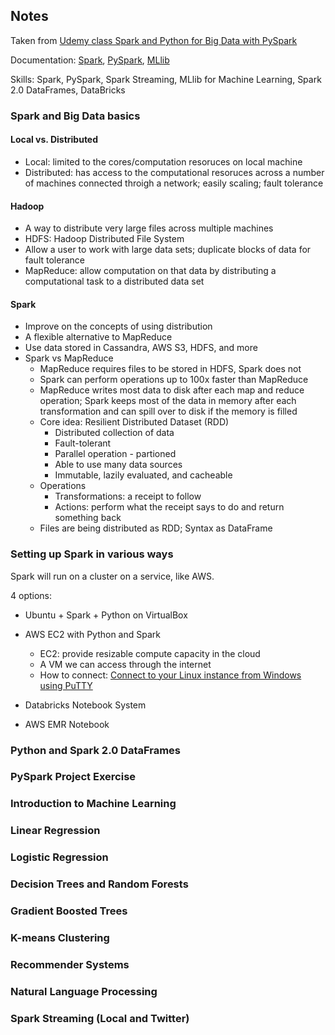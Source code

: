 ## Notes 

Taken from [Udemy class Spark and Python for Big Data with PySpark](https://www.udemy.com/course/spark-and-python-for-big-data-with-pyspark/)

Documentation:
[Spark](https://spark.apache.org/),
[PySpark](https://spark.apache.org/docs/latest/api/python/getting_started/index.html),
[MLlib](https://spark.apache.org/docs/latest/ml-guide.html)

Skills: Spark, PySpark, Spark Streaming, MLlib for Machine Learning, Spark 2.0 DataFrames, DataBricks 

### Spark and Big Data basics
#### Local vs. Distributed
* Local: limited to the cores/computation resoruces on local machine
* Distributed: has access to the computational resoruces across a number of machines connected throigh a network; easily scaling; fault tolerance

#### Hadoop
* A way to distribute very large files across multiple machines
* HDFS: Hadoop Distributed File System
* Allow a user to work with large data sets; duplicate blocks of data for fault tolerance
* MapReduce: allow computation on that data by distributing a computational task to a distributed data set

#### Spark
* Improve on the concepts of using distribution
* A flexible alternative to MapReduce
* Use data stored in Cassandra, AWS S3, HDFS, and more
* Spark vs MapReduce
  - MapReduce requires files to be stored in HDFS, Spark does not
  - Spark can perform operations up to 100x faster than MapReduce
  - MapReduce writes most data to disk after each map and reduce operation; Spark keeps most of the data in memory after each transformation and can spill over to disk if the memory is filled
  - Core idea: Resilient Distributed Dataset (RDD)
    - Distributed collection of data
    - Fault-tolerant
    - Parallel operation - partioned
    - Able to use many data sources
    - Immutable, lazily evaluated, and cacheable
  - Operations
    - Transformations: a receipt to follow
    - Actions: perform what the receipt says to do and return something back 
  - Files are being distributed as RDD; Syntax as DataFrame

### Setting up Spark in various ways
Spark will run on a cluster on a service, like AWS.

4 options:
* Ubuntu + Spark + Python on VirtualBox
* AWS EC2 with Python and Spark
  - EC2: provide resizable compute capacity in the cloud
  - A VM we can access through the internet
  - How to connect: [Connect to your Linux instance from Windows using PuTTY](https://docs.aws.amazon.com/AWSEC2/latest/UserGuide/putty.html)

* Databricks Notebook System
* AWS EMR Notebook

### Python and Spark 2.0 DataFrames

### PySpark Project Exercise

### Introduction to Machine Learning

### Linear Regression
 
### Logistic Regression

### Decision Trees and Random Forests

### Gradient Boosted Trees

### K-means Clustering

### Recommender Systems

### Natural Language Processing


### Spark Streaming (Local and Twitter)
